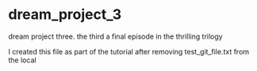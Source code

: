 # dream_project_3
dream project three. the third a final episode in the thrilling trilogy

I created this file as part of the tutorial after removing test_git_file.txt from the local
